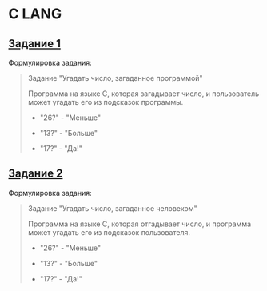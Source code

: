 # C LANG

## [Задание 1](./guess_the_number/main.c)

Формулировка задания:
> Задание "Угадать число, загаданное программой"
>
> Программа на языке C, которая загадывает число, и пользователь может угадать его из подсказок программы. 
>
> - "26?" - "Меньше"
>
> - "13?" - "Больше"
>
> - "17?" - "Да!"

## [Задание 2](./guess_the_number_reverse/main.c)

Формулировка задания:
> Задание "Угадать число, загаданное человеком"
>
> Программа на языке C, которая отгадывает число, и программа может угадать его из подсказок пользователя. 
>
> - "26?" - "Меньше"
>
> - "13?" - "Больше"
>
> - "17?" - "Да!"

